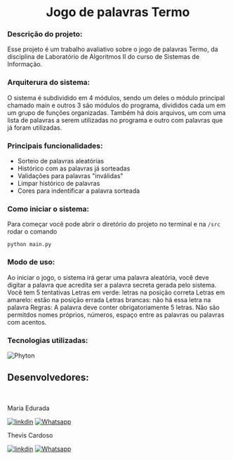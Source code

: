 <h1 align="center">
Jogo de palavras Termo </h1>

<h3>
Descrição do projeto:
</h3> 


Esse projeto é um trabalho avaliativo sobre o jogo de palavras Termo, da disciplina de Laboratório de Algoritmos II do curso de Sistemas de Informação.


<h3>
Arquiterura do sistema:
</h3>

O sistema é subdividido em 4 módulos, sendo um deles o módulo principal chamado main e outros 3 são módulos do programa, divididos cada um em um grupo de funções organizadas.
Também há dois arquivos, um com uma lista de palavras a serem utilizadas no programa e outro com palavras que já foram utilizadas.

<h3>
Principais funcionalidades:
</h3> 

- Sorteio de palavras aleatórias
- Histórico com as palavras já sorteadas
- Validações para palavras "inválidas"
- Limpar histórico de palavras
- Cores para indentificar a palavra sorteada

<h3>
  Como iniciar o sistema:
</h3>  

Para começar você pode abrir o diretório do projeto no terminal e na ```/src``` rodar o comando 
```ssh
python main.py
```
<h3>
    Modo de uso:
</h3>

Ao iniciar o jogo, o sistema irá gerar uma palavra aleatória, você deve digitar a palavra que acredita ser a palavra secreta gerada pelo sistema. 
Você tem 5 tentativas
Letras em verde: letras na posição correta
Letras em amarelo: estão na posição errada
Letras brancas: não há essa letra na palavra
Regras:
A palavra deve conter obrigatoriamente 5 letras.
Não são permitdos nomes próprios, números, espaço entre as palavras ou palavras com acentos.

<h3>
    Tecnologias utilizadas:
</h3>

<img src="https://img.shields.io/badge/Python-14354C?style=for-the-badge&logo=python&logoColor=white" alt="Phyton">


<br>
<h2>
     Desenvolvedores:
</h2>
<br>
 

Maria Edurada

[![linkdin](https://img.shields.io/badge/LinkedIn-0077B5?style=for-the-badge&logo=linkedin&logoColor=white)](https://www.linkedin.com/in/maria-eduarda-mello-a218b4268/)
[![Whatsapp](https://img.shields.io/badge/WhatsApp-25D366?style=for-the-badge&logo=whatsapp&logoColor=white)](https://wa.me/+5555992185151)

Thevis Cardoso

[![linkdin](https://img.shields.io/badge/LinkedIn-0077B5?style=for-the-badge&logo=linkedin&logoColor=white)](https://www.linkedin.com/in/thevis-cardoso)
[![Whatsapp](https://img.shields.io/badge/WhatsApp-25D366?style=for-the-badge&logo=whatsapp&logoColor=white)](https://wa.me/+5555996351078)
